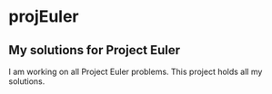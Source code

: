 # projEuler
My solutions for Project Euler
-------------------------------

I am working on all Project Euler problems. This project holds all my solutions.

